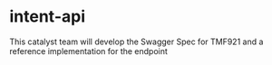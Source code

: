 # intent-api

This catalyst team will develop the Swagger Spec for TMF921 and a reference implementation for the endpoint